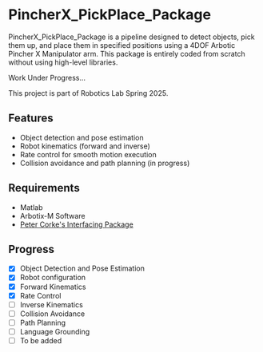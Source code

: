 # PincherX_PickPlace_Package
PincherX_PickPlace_Package is a pipeline designed to detect objects, pick them up, and place them in specified positions using a 4DOF Arbotic Pincher X Manipulator arm. This package is entirely coded from scratch without using high-level libraries.

Work Under Progress...

This project is part of Robotics Lab Spring 2025.

## Features

- Object detection and pose estimation
- Robot kinematics (forward and inverse)
- Rate control for smooth motion execution
- Collision avoidance and path planning (in progress)

## Requirements
- Matlab
- Arbotix-M Software
- [Peter Corke's Interfacing Package](https://petercorke.com/matlab/interfacing-a-hobby-robot-arm-to-matlab/) 

## Progress
- [x] Object Detection and Pose Estimation
- [x] Robot configuration
- [x] Forward Kinematics
- [x] Rate Control
- [ ] Inverse Kinematics
- [ ] Collision Avoidance
- [ ] Path Planning
- [ ] Language Grounding
- [ ] To be added
